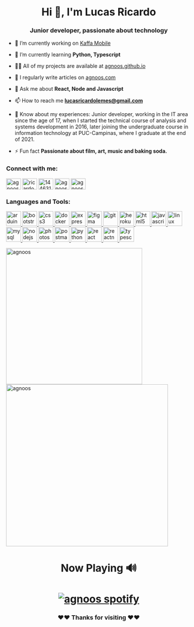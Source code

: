 <h1 align="center">Hi 👋, I'm Lucas Ricardo</h1>
<h3 align="center">Junior developer, passionate about technology</h3>

- 🔭 I’m currently working on [Kaffa Mobile](https://www.linkedin.com/company/kaffa-mobile/?originalSubdomain=br)

- 🌱 I’m currently learning **Python, Typescript**

- 👨‍💻 All of my projects are available at [agnoos.github.io](https://agnoos.github.io)

- 📝 I regularly write articles on [agnoos.com](https://agnoos.com/)

- 💬 Ask me about **React, Node and Javascript**

- 📫 How to reach me **lucasricardolemes@gmail.com**

- 📄 Know about my experiences: Junior developer, working in the IT area since the age of 17, when I started the technical course of analysis and systems development in 2016, later joining the undergraduate course in information technology at PUC-Campinas, where I graduate at the end of 2021.

- ⚡ Fun fact **Passionate about film, art, music and baking soda.**

<h3 align="left">Connect with me:</h3>
<p align="left">
<a href="https://twitter.com/agnoos_" target="blank"><img align="center" src="https://cdn.jsdelivr.net/npm/simple-icons@3.0.1/icons/twitter.svg" alt="agnoos_" height="30" width="40" /></a>
<a href="https://linkedin.com/in/ricardo-lucass" target="blank"><img align="center" src="https://cdn.jsdelivr.net/npm/simple-icons@3.0.1/icons/linkedin.svg" alt="ricardo-lucass" height="30" width="40" /></a>
<a href="https://stackoverflow.com/users/14463169/lucas-ricardo" target="blank"><img align="center" src="https://cdn.jsdelivr.net/npm/simple-icons@3.0.1/icons/stackoverflow.svg" alt="14463169/lucas-ricardo" height="30" width="40" /></a>
<a href="https://fb.com/agnoos" target="blank"><img align="center" src="https://cdn.jsdelivr.net/npm/simple-icons@3.0.1/icons/facebook.svg" alt="agnoos" height="30" width="40" /></a>
<a href="https://agnoos.com/" target="blank"><img align="center" src="https://cdn.jsdelivr.net/npm/simple-icons@3.0.1/icons/rss.svg" alt="agnoos.com" height="30" width="40" /></a>
</p>

<h3 align="left">Languages and Tools:</h3>
<p align="left"> <a href="https://www.arduino.cc/" target="_blank"> <img src="https://cdn.worldvectorlogo.com/logos/arduino-1.svg" alt="arduino" width="40" height="40"/> </a> <a href="https://getbootstrap.com" target="_blank"> <img src="https://devicons.github.io/devicon/devicon.git/icons/bootstrap/bootstrap-plain.svg" alt="bootstrap" width="40" height="40"/> </a> <a href="https://www.w3schools.com/css/" target="_blank"> <img src="https://devicons.github.io/devicon/devicon.git/icons/css3/css3-original-wordmark.svg" alt="css3" width="40" height="40"/> </a> <a href="https://www.docker.com/" target="_blank"> <img src="https://devicons.github.io/devicon/devicon.git/icons/docker/docker-original-wordmark.svg" alt="docker" width="40" height="40"/> </a> <a href="https://expressjs.com" target="_blank"> <img src="https://devicons.github.io/devicon/devicon.git/icons/express/express-original-wordmark.svg" alt="express" width="40" height="40"/> </a> <a href="https://www.figma.com/" target="_blank"> <img src="https://www.vectorlogo.zone/logos/figma/figma-icon.svg" alt="figma" width="40" height="40"/> </a> <a href="https://git-scm.com/" target="_blank"> <img src="https://www.vectorlogo.zone/logos/git-scm/git-scm-icon.svg" alt="git" width="40" height="40"/> </a> <a href="https://heroku.com" target="_blank"> <img src="https://www.vectorlogo.zone/logos/heroku/heroku-icon.svg" alt="heroku" width="40" height="40"/> </a> <a href="https://www.w3.org/html/" target="_blank"> <img src="https://devicons.github.io/devicon/devicon.git/icons/html5/html5-original-wordmark.svg" alt="html5" width="40" height="40"/> </a> <a href="https://developer.mozilla.org/en-US/docs/Web/JavaScript" target="_blank"> <img src="https://devicons.github.io/devicon/devicon.git/icons/javascript/javascript-original.svg" alt="javascript" width="40" height="40"/> </a> <a href="https://www.linux.org/" target="_blank"> <img src="https://devicons.github.io/devicon/devicon.git/icons/linux/linux-original.svg" alt="linux" width="40" height="40"/> </a> <a href="https://www.mysql.com/" target="_blank"> <img src="https://devicons.github.io/devicon/devicon.git/icons/mysql/mysql-original-wordmark.svg" alt="mysql" width="40" height="40"/> </a> <a href="https://nodejs.org" target="_blank"> <img src="https://devicons.github.io/devicon/devicon.git/icons/nodejs/nodejs-original-wordmark.svg" alt="nodejs" width="40" height="40"/> </a> <a href="https://www.photoshop.com/en" target="_blank"> <img src="https://devicons.github.io/devicon/devicon.git/icons/photoshop/photoshop-plain.svg" alt="photoshop" width="40" height="40"/> </a> <a href="https://postman.com" target="_blank"> <img src="https://www.vectorlogo.zone/logos/getpostman/getpostman-icon.svg" alt="postman" width="40" height="40"/> </a> <a href="https://www.python.org" target="_blank"> <img src="https://devicons.github.io/devicon/devicon.git/icons/python/python-original.svg" alt="python" width="40" height="40"/> </a> <a href="https://reactjs.org/" target="_blank"> <img src="https://devicons.github.io/devicon/devicon.git/icons/react/react-original-wordmark.svg" alt="react" width="40" height="40"/> </a> <a href="https://reactnative.dev/" target="_blank"> <img src="https://reactnative.dev/img/header_logo.svg" alt="reactnative" width="40" height="40"/> </a> <a href="https://www.typescriptlang.org/" target="_blank"> <img src="https://devicons.github.io/devicon/devicon.git/icons/typescript/typescript-original.svg" alt="typescript" width="40" height="40"/> </a> </p>

<p><img align="left" src="https://github-readme-stats.vercel.app/api/top-langs?username=agnoos&show_icons=true&locale=en&layout=compact" alt="agnoos"  width="370"/></p>

<p>&nbsp;<img align="center" src="https://github-readme-stats.vercel.app/api?username=agnoos&show_icons=true&locale=en" alt="agnoos" width="440" /></p>


<h1 align="center">Now Playing 🔊</h1>
<h1 align="center"><a href="https://open.spotify.com/user/niibiru?fbclid=IwAR22Q1KFYE--6CqfhTRsaHCDhxd0Yqyac6iZa-H1Z8IldAOtZhOVTWd0tFs" target="_blank"> <img src="https://now-playing-bvdddpyat.vercel.app/api/spotify" alt="agnoos spotify"/> </a></h1>

<h3 align="center">❤❤ Thanks for visiting ❤❤</h3>

